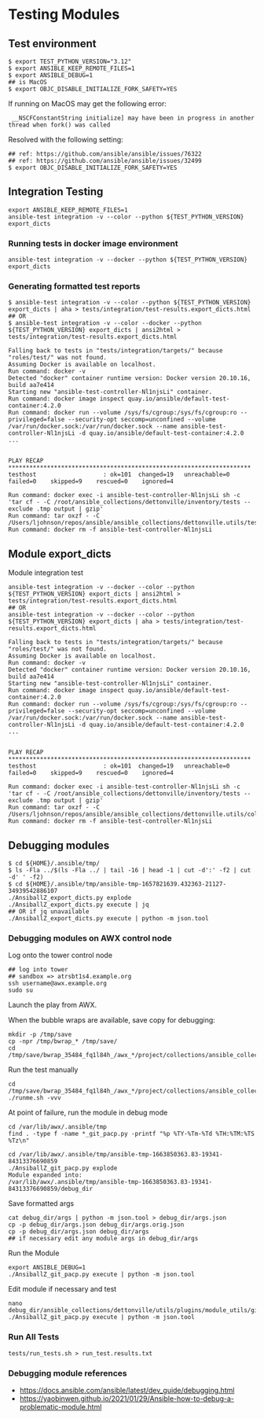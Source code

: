 
# Testing Modules

## Test environment

```shell
$ export TEST_PYTHON_VERSION="3.12"
$ export ANSIBLE_KEEP_REMOTE_FILES=1
$ export ANSIBLE_DEBUG=1
## is MacOS
$ export OBJC_DISABLE_INITIALIZE_FORK_SAFETY=YES
```

If running on MacOS may get the following error:
```output
 __NSCFConstantString initialize] may have been in progress in another thread when fork() was called

```

Resolved with the following setting:
```shell
## ref: https://github.com/ansible/ansible/issues/76322
## ref: https://github.com/ansible/ansible/issues/32499
$ export OBJC_DISABLE_INITIALIZE_FORK_SAFETY=YES
```

## Integration Testing

```shell
export ANSIBLE_KEEP_REMOTE_FILES=1
ansible-test integration -v --color --python ${TEST_PYTHON_VERSION} export_dicts
```

### Running tests in docker image environment
```shell
ansible-test integration -v --docker --python ${TEST_PYTHON_VERSION} export_dicts
```

### Generating formatted test reports

```shell
$ ansible-test integration -v --color --python ${TEST_PYTHON_VERSION} export_dicts | aha > tests/integration/test-results.export_dicts.html
## OR
$ ansible-test integration -v --color --docker --python ${TEST_PYTHON_VERSION} export_dicts | ansi2html > tests/integration/test-results.export_dicts.html

Falling back to tests in "tests/integration/targets/" because "roles/test/" was not found.
Assuming Docker is available on localhost.
Run command: docker -v
Detected "docker" container runtime version: Docker version 20.10.16, build aa7e414
Starting new "ansible-test-controller-Nl1njsLi" container.
Run command: docker image inspect quay.io/ansible/default-test-container:4.2.0
Run command: docker run --volume /sys/fs/cgroup:/sys/fs/cgroup:ro --privileged=false --security-opt seccomp=unconfined --volume /var/run/docker.sock:/var/run/docker.sock --name ansible-test-controller-Nl1njsLi -d quay.io/ansible/default-test-container:4.2.0
...


PLAY RECAP *********************************************************************
testhost                   : ok=101  changed=19   unreachable=0    failed=0    skipped=9    rescued=0    ignored=4   

Run command: docker exec -i ansible-test-controller-Nl1njsLi sh -c 'tar cf - -C /root/ansible_collections/dettonville/inventory/tests --exclude .tmp output | gzip'
Run command: tar oxzf - -C /Users/ljohnson/repos/ansible/ansible_collections/dettonville.utils/tests
Run command: docker rm -f ansible-test-controller-Nl1njsLi

```

## Module export_dicts

Module integration test

```shell
ansible-test integration -v --docker --color --python ${TEST_PYTHON_VERSION} export_dicts | ansi2html > tests/integration/test-results.export_dicts.html
## OR
ansible-test integration -v --docker --color --python ${TEST_PYTHON_VERSION} export_dicts | aha > tests/integration/test-results.export_dicts.html

Falling back to tests in "tests/integration/targets/" because "roles/test/" was not found.
Assuming Docker is available on localhost.
Run command: docker -v
Detected "docker" container runtime version: Docker version 20.10.16, build aa7e414
Starting new "ansible-test-controller-Nl1njsLi" container.
Run command: docker image inspect quay.io/ansible/default-test-container:4.2.0
Run command: docker run --volume /sys/fs/cgroup:/sys/fs/cgroup:ro --privileged=false --security-opt seccomp=unconfined --volume /var/run/docker.sock:/var/run/docker.sock --name ansible-test-controller-Nl1njsLi -d quay.io/ansible/default-test-container:4.2.0
...


PLAY RECAP *********************************************************************
testhost                   : ok=101  changed=19   unreachable=0    failed=0    skipped=9    rescued=0    ignored=4   

Run command: docker exec -i ansible-test-controller-Nl1njsLi sh -c 'tar cf - -C /root/ansible_collections/dettonville/inventory/tests --exclude .tmp output | gzip'
Run command: tar oxzf - -C /Users/ljohnson/repos/ansible/ansible_collections/dettonville.utils/collections/ansible_collections/dettonville/inventory/tests
Run command: docker rm -f ansible-test-controller-Nl1njsLi

```


## Debugging modules

```shell
$ cd ${HOME}/.ansible/tmp/
$ ls -Fla ../$(ls -Fla ../ | tail -16 | head -1 | cut -d':' -f2 | cut -d' ' -f2)
$ cd ${HOME}/.ansible/tmp/ansible-tmp-1657821639.432363-21127-34939542886107
./AnsiballZ_export_dicts.py explode
./AnsiballZ_export_dicts.py execute | jq
## OR if jq unavailable
./AnsiballZ_export_dicts.py execute | python -m json.tool
```

### Debugging modules on AWX control node

Log onto the tower control node 

```shell
## log into tower
## sandbox => atrsbt1s4.example.org
ssh username@awx.example.org
sudo su
```

Launch the play from AWX.

When the bubble wraps are available, save copy for debugging:
```shell
mkdir -p /tmp/save
cp -npr /tmp/bwrap_* /tmp/save/
cd /tmp/save/bwrap_35484_fq1l84h_/awx_*/project/collections/ansible_collections/dettonville/utils/tests/integration/targets
```

Run the test manually

```shell
cd /tmp/save/bwrap_35484_fq1l84h_/awx_*/project/collections/ansible_collections/dettonville/utils/tests/integration/targets
./runme.sh -vvv
```

At point of failure, run the module in debug mode
```shell
cd /var/lib/awx/.ansible/tmp
find . -type f -name *_git_pacp.py -printf "%p %TY-%Tm-%Td %TH:%TM:%TS %Tz\n"

cd /var/lib/awx/.ansible/tmp/ansible-tmp-1663850363.83-19341-84313376690859
./AnsiballZ_git_pacp.py explode
Module expanded into:
/var/lib/awx/.ansible/tmp/ansible-tmp-1663850363.83-19341-84313376690859/debug_dir

```

Save formatted args

```shell
cat debug_dir/args | python -m json.tool > debug_dir/args.json
cp -p debug_dir/args.json debug_dir/args.orig.json
cp -p debug_dir/args.json debug_dir/args
## if necessary edit any module args in debug_dir/args
```

Run the Module

```shell
export ANSIBLE_DEBUG=1
./AnsiballZ_git_pacp.py execute | python -m json.tool

```

Edit module if necessary and test

```shell
nano debug_dir/ansible_collections/dettonville/utils/plugins/module_utils/git_actions.py
./AnsiballZ_git_pacp.py execute | python -m json.tool

```

### Run All Tests

```shell
tests/run_tests.sh > run_test.results.txt

```

### Debugging module references

* https://docs.ansible.com/ansible/latest/dev_guide/debugging.html
* https://yaobinwen.github.io/2021/01/29/Ansible-how-to-debug-a-problematic-module.html
